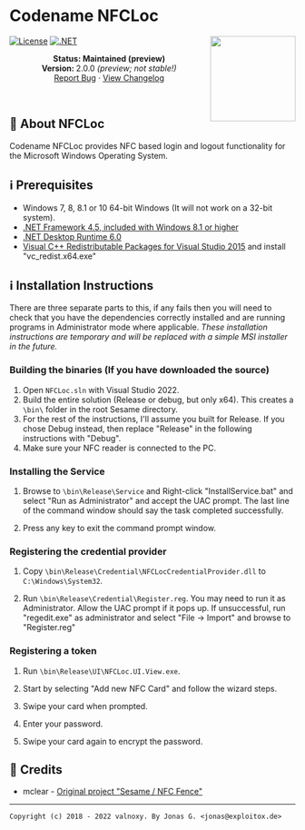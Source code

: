 # Codename NFCLoc

<img align="right" src="https://github.com/mclear/Sesame/blob/master/UI/NFCRing.UI.View/Icon.png" width="150">

[![License](https://img.shields.io/badge/license-GNU%20General%20Public%20License-purple)](/LICENSE)
[![.NET](https://github.com/Exploitox/NFCLoc/actions/workflows/dotnet.yml/badge.svg)](https://github.com/Exploitox/NFCLoc/actions/workflows/dotnet.yml)

<p align="center">
   <strong>Status: Maintained (preview)</strong>
   <br />
   <strong>Version: </strong>2.0.0 <em>(preview; not stable!)</em>
   <br />
   <a href="https://github.com/Exploitox/NFCLoc/issues">Report Bug</a>
   ·
   <a href="https://github.com/Exploitox/NFCLoc/blob/main/CHANGELOG.md">View Changelog</a>
  </p>
</p>
</br>

## 🔔 About NFCLoc
Codename NFCLoc provides NFC based login and logout functionality for the Microsoft Windows Operating System.  

## ℹ️ Prerequisites
* Windows 7, 8, 8.1 or 10 64-bit Windows (It will not work on a 32-bit system).
* [.NET Framework 4.5, included with Windows 8.1 or higher](https://www.microsoft.com/en-au/download/details.aspx?id=40779)
* [.NET Desktop Runtime 6.0](https://dotnet.microsoft.com/en-us/download/dotnet/6.0)
* [Visual C++ Redistributable Packages for Visual Studio 2015](https://www.microsoft.com/en-au/download/details.aspx?id=48145) and install "vc_redist.x64.exe"

## ℹ️ Installation Instructions

There are three separate parts to this, if any fails then you will need to check that you have the dependencies correctly installed and are running programs in Administrator mode where applicable.  *These installation instructions are temporary and will be replaced with a simple MSI installer in the future.*

### Building the binaries (If you have downloaded the source)

1. Open ``NFCLoc.sln`` with Visual Studio 2022.
2. Build the entire solution (Release or debug, but only x64). This creates a ``\bin\`` folder in the root Sesame directory.
3. For the rest of the instructions, I'll assume you built for Release. If you chose Debug instead, then replace "Release" in the following instructions with "Debug".
4. Make sure your NFC reader is connected to the PC.

### Installing the Service

1. Browse to ``\bin\Release\Service`` and Right-click "InstallService.bat" and select "Run as Administrator" and accept the UAC prompt. The last line of the command window should say the task completed successfully. 

2. Press any key to exit the command prompt window.


### Registering the credential provider

1. Copy ``\bin\Release\Credential\NFCLocCredentialProvider.dll`` to ``C:\Windows\System32``.

1. Run ``\bin\Release\Credential\Register.reg``. You may need to run it as Administrator. Allow the UAC prompt if it pops up. If unsuccessful, run "regedit.exe" as administrator and select "File -> Import" and browse to "Register.reg"


### Registering a token

1. Run ``\bin\Release\UI\NFCLoc.UI.View.exe``.

1. Start by selecting "Add new NFC Card" and follow the wizard steps.

1. Swipe your card when prompted.

1. Enter your password.

1. Swipe your card again to encrypt the password.


## 📖 Credits
- mclear - [Original project "Sesame / NFC Fence"](https://github.com/mclear/Sesame)

---
```Copyright (c) 2018 - 2022 valnoxy. By Jonas G. <jonas@exploitox.de>```

